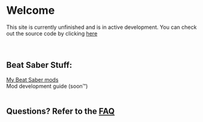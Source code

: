 # Welcome
This site is currently unfinished and is in active development. You can check out the source code by clicking [here](https://github.com/CGray1234/cgray1234.github.io)
<br/>
<br/>
<br/>

## Beat Saber Stuff:
[My Beat Saber mods](./bsq-stuff/mods.md)  
Mod development guide (soon™)  
<br/>
## Questions? Refer to the [FAQ](./FAQ.md)